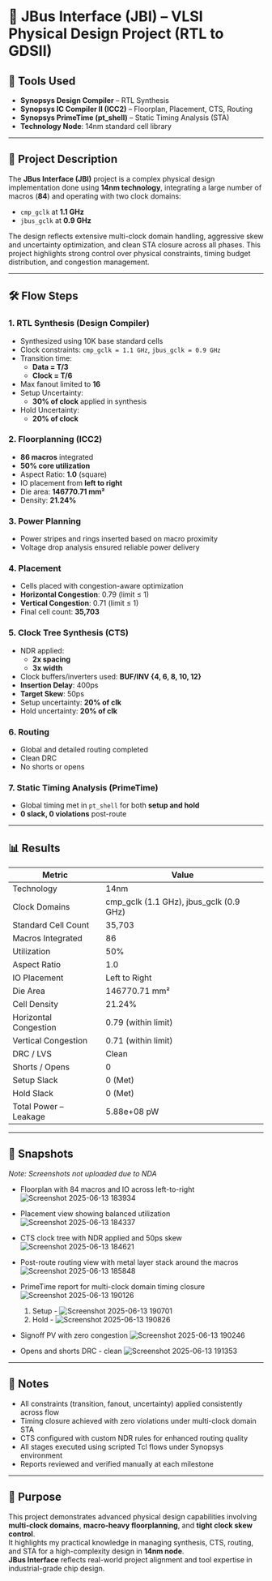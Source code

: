 # 🔌 JBus Interface (JBI) – VLSI Physical Design Project (RTL to GDSII)

## 🔧 Tools Used
- **Synopsys Design Compiler** – RTL Synthesis  
- **Synopsys IC Compiler II (ICC2)** – Floorplan, Placement, CTS, Routing  
- **Synopsys PrimeTime (pt_shell)** – Static Timing Analysis (STA)  
- **Technology Node**: 14nm standard cell library  

---

## 📘 Project Description
The **JBus Interface (JBI)** project is a complex physical design implementation done using **14nm technology**, integrating a large number of macros (**84**) and operating with two clock domains:
- `cmp_gclk` at **1.1 GHz**  
- `jbus_gclk` at **0.9 GHz**  

The design reflects extensive multi-clock domain handling, aggressive skew and uncertainty optimization, and clean STA closure across all phases. This project highlights strong control over physical constraints, timing budget distribution, and congestion management.

---

## 🛠 Flow Steps

### 1. RTL Synthesis (Design Compiler)
- Synthesized using 10K base standard cells  
- Clock constraints: `cmp_gclk = 1.1 GHz`, `jbus_gclk = 0.9 GHz`
- Transition time:  
  - **Data = T/3**  
  - **Clock = T/6**  
- Max fanout limited to **16**
- Setup Uncertainty:  
  - **30% of clock** applied in synthesis  
- Hold Uncertainty:  
  - **20% of clock**

### 2. Floorplanning (ICC2)
- **86 macros** integrated  
- **50% core utilization**  
- Aspect Ratio: **1.0** (square)  
- IO placement from **left to right**
- Die area: **146770.71 mm²**
- Density: **21.24%**

### 3. Power Planning
- Power stripes and rings inserted based on macro proximity
- Voltage drop analysis ensured reliable power delivery

### 4. Placement
- Cells placed with congestion-aware optimization
- **Horizontal Congestion**: 0.79 (limit ≤ 1)  
- **Vertical Congestion**: 0.71 (limit ≤ 1)
- Final cell count: **35,703**

### 5. Clock Tree Synthesis (CTS)
- NDR applied:  
  - **2x spacing**  
  - **3x width**
- Clock buffers/inverters used: **BUF/INV {4, 6, 8, 10, 12}**
- **Insertion Delay**: 400ps  
- **Target Skew**: 50ps
- Setup uncertainty: **20% of clk**  
- Hold uncertainty: **20% of clk**

### 6. Routing
- Global and detailed routing completed
- Clean DRC  
- No shorts or opens

### 7. Static Timing Analysis (PrimeTime)
- Global timing met in `pt_shell` for both **setup and hold**
- **0 slack, 0 violations** post-route

---

## 📊 Results

| Metric                    | Value                |
|---------------------------|----------------------|
| Technology                | 14nm                 |
| Clock Domains             | cmp_gclk (1.1 GHz), jbus_gclk (0.9 GHz) |
| Standard Cell Count       | 35,703               |
| Macros Integrated         | 86                   |
| Utilization               | 50%                  |
| Aspect Ratio              | 1.0                  |
| IO Placement              | Left to Right        |
| Die Area                  | 146770.71 mm²        |
| Cell Density              | 21.24%               |
| Horizontal Congestion     | 0.79 (within limit)  |
| Vertical Congestion       | 0.71 (within limit)  |
| DRC / LVS                 | Clean                |
| Shorts / Opens            | 0                    |
| Setup Slack               | 0 (Met)              |
| Hold Slack                | 0 (Met)              |
| Total Power – Leakage     | 5.88e+08 pW          |

---

## 📸 Snapshots
*Note: Screenshots not uploaded due to NDA*

- Floorplan with 84 macros and IO across left-to-right
  ![Screenshot 2025-06-13 183934](https://github.com/user-attachments/assets/7572ed7e-5746-448c-8eca-fa1fd1835131)

- Placement view showing balanced utilization
  ![Screenshot 2025-06-13 184337](https://github.com/user-attachments/assets/3f24cb1b-4a7b-45c2-8505-c69ec5e9a495)

- CTS clock tree with NDR applied and 50ps skew
  ![Screenshot 2025-06-13 184621](https://github.com/user-attachments/assets/26907939-96ea-4e3b-a611-639a9127afdb)

- Post-route routing view with metal layer stack around the macros
  ![Screenshot 2025-06-13 185848](https://github.com/user-attachments/assets/5f392c43-0bb9-41c4-83b8-1587ebfc79b2)

- PrimeTime report for multi-clock domain timing closure
  ![Screenshot 2025-06-13 190126](https://github.com/user-attachments/assets/5f75932d-f4d3-465a-9014-e26e076f28b0)
  
  1) Setup - ![Screenshot 2025-06-13 190701](https://github.com/user-attachments/assets/8a1f27cf-1f16-44d0-967b-61be797d92eb)
  2) Hold - ![Screenshot 2025-06-13 190826](https://github.com/user-attachments/assets/1e21eb7d-9ca0-4850-8b43-2dda3e3ad2f2)

- Signoff PV with zero congestion
  ![Screenshot 2025-06-13 190246](https://github.com/user-attachments/assets/8106b54a-14e4-4ec8-b2f2-a56dfa7eff17)

- Opens and shorts DRC - clean
  ![Screenshot 2025-06-13 191353](https://github.com/user-attachments/assets/bc15a98a-dc19-4a3c-b935-f1632c03a85b)


---

## 📌 Notes
- All constraints (transition, fanout, uncertainty) applied consistently across flow  
- Timing closure achieved with zero violations under multi-clock domain STA  
- CTS configured with custom NDR rules for enhanced routing quality  
- All stages executed using scripted Tcl flows under Synopsys environment  
- Reports reviewed and verified manually at each milestone  

---

## 🎯 Purpose
This project demonstrates advanced physical design capabilities involving **multi-clock domains**, **macro-heavy floorplanning**, and **tight clock skew control**.  
It highlights my practical knowledge in managing synthesis, CTS, routing, and STA for a high-complexity design in **14nm node**.  
**JBus Interface** reflects real-world project alignment and tool expertise in industrial-grade chip design.

